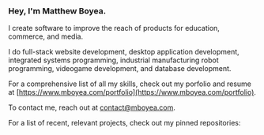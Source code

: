 ### Hey, I'm Matthew Boyea.
I create software to improve the reach of products for education, commerce, and media.

I do full-stack website development, desktop application development, integrated systems programming, industrial manufacturing robot programming, videogame development, and database development.

For a comprehensive list of all my skills, check out my porfolio and resume at [https://www.mboyea.com/portfolio](https://www.mboyea.com/portfolio).

To contact me, reach out at [contact@mboyea.com](mailto:contact@mboyea.com).

For a list of recent, relevant projects, check out my pinned repositories:

